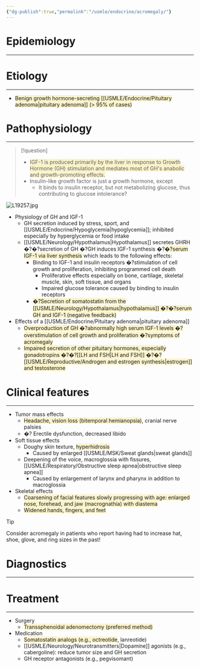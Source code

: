 ```yaml
---
{"dg-publish":true,"permalink":"/usmle/endocrine/acromegaly/"}
---
```


# Epidemiology
---


# Etiology
---
- <span style="background:rgba(240, 200, 0, 0.2)">Benign growth hormone-secreting [[USMLE/Endocrine/Pituitary adenoma\|pituitary adenoma]] (> 95% of cases)</span>

# Pathophysiology
---
>[!question] 
>- <span style="background:rgba(240, 200, 0, 0.2)">IGF-1 is produced primarily by the liver in response to Growth Hormone (GH) stimulation and mediates most of GH's anabolic and growth-promoting effects.</span>
>- Insulin-like growth factor is just a growth hormone, except
>	- It binds to insulin receptor, but not metabolizing glucose, thus contributing to glucose intolerance?


![L19257.jpg](/img/user/appendix/L19257.jpg)
- Physiology of GH and IGF-1 
	- GH secretion induced by stress, sport, and [[USMLE/Endocrine/Hypoglycemia\|hypoglycemia]]; inhibited especially by hyperglycemia or food intake
	- [[USMLE/Neurology/Hypothalamus\|Hypothalamus]] secretes GHRH �?�?secretion of GH  �?GH induces IGF-1 synthesis �?<span style="background:rgba(240, 200, 0, 0.2)">�?serum IGF-1 via liver synthesis</span> which leads to the following effects: 
		- Binding to IGF-1 and insulin receptors �?stimulation of cell growth and proliferation, inhibiting programmed cell death
			- Proliferative effects especially on bone, cartilage, skeletal muscle, skin, soft tissue, and organs
			- Impaired glucose tolerance caused by binding to insulin receptors
		- <span style="background:rgba(240, 200, 0, 0.2)">�?Secretion of somatostatin from the [[USMLE/Neurology/Hypothalamus\|hypothalamus]] �?�?serum GH and IGF-1 (negative feedback)</span>
- Effects of a [[USMLE/Endocrine/Pituitary adenoma\|pituitary adenoma]]
	- <span style="background:rgba(240, 200, 0, 0.2)">Overproduction of GH �?abnormally high serum IGF-1 levels �?overstimulation of cell growth and proliferation �?symptoms of acromegaly</span>
	- <span style="background:rgba(240, 200, 0, 0.2)">Impaired secretion of other pituitary hormones, especially gonadotropins �?�?[[LH and FSH\|LH and FSH]] �?�?[[USMLE/Reproductive/Androgen and estrogen synthesis\|estrogen]] and testosterone</span>

# Clinical features
---
- Tumor mass effects 
	- <span style="background:rgba(240, 200, 0, 0.2)">Headache, vision loss (bitemporal hemianopsia)</span>, cranial nerve palsies
	- �? Erectile dysfunction, decreased libido
- Soft tissue effects
	- Doughy skin texture, <span style="background:rgba(240, 200, 0, 0.2)">hyperhidrosis</span>
		- Caused by enlarged [[USMLE/MSK/Sweat glands\|sweat glands]]
	- Deepening of the voice, macroglossia with fissures, [[USMLE/Respiratory/Obstructive sleep apnea\|obstructive sleep apnea]] 
		- Caused by enlargement of larynx and pharynx in addition to macroglossia
- Skeletal effects
	- <span style="background:rgba(240, 200, 0, 0.2)">Coarsening of facial features slowly progressing with age: enlarged nose, forehead, and jaw (macrognathia) with diastema</span>  
	- <span style="background:rgba(240, 200, 0, 0.2)">Widened hands, fingers, and feet </span>

>[!tip] 
>Consider acromegaly in patients who report having had to increase hat, shoe, glove, and ring sizes in the past!
# Diagnostics
---


# Treatment
---
- Surgery
	- <span style="background:rgba(240, 200, 0, 0.2)">Transsphenoidal adenomectomy (preferred method)</span>
- Medication
	- <span style="background:rgba(240, 200, 0, 0.2)">Somatostatin analogs (e.g., octreotide</span>, lanreotide) 
	- [[USMLE/Neurology/Neurotransmitters\|Dopamine]] agonists (e.g., cabergoline): reduce tumor size and GH secretion 
	- GH receptor antagonists (e.g., pegvisomant)

